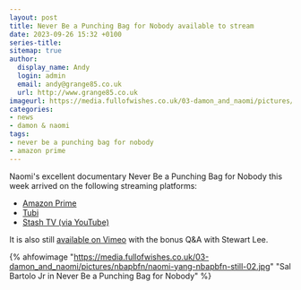```yaml
---
layout: post
title: Never Be a Punching Bag for Nobody available to stream
date: 2023-09-26 15:32 +0100
series-title:
sitemap: true
author:
  display_name: Andy
  login: admin
  email: andy@grange85.co.uk
  url: http://www.grange85.co.uk
imageurl: https://media.fullofwishes.co.uk/03-damon_and_naomi/pictures/nbapbfn/naomi-yang-nbapbfn-still-02.jpg
categories:
- news
- damon & naomi
tags:
- never be a punching bag for nobody
- amazon prime
---
```

Naomi's excellent documentary Never Be a Punching Bag for Nobody this week arrived on the following streaming platforms:

 - [Amazon Prime](https://www.amazon.com/Never-Be-Punching-Bag-Nobody/dp/B0B7BFC7BM)
 - [Tubi](https://tubitv.com/movies/100003270/never-be-a-punching-bag-for-nobody)
 - [Stash TV (via YouTube)](https://www.youtube.com/watch?v=vFvHep5vaCQ)

 It is also still [available on Vimeo](https://vimeo.com/ondemand/punchingbag) with the bonus Q&A with Stewart Lee.

 {% ahfowimage "https://media.fullofwishes.co.uk/03-damon_and_naomi/pictures/nbapbfn/naomi-yang-nbapbfn-still-02.jpg" "Sal Bartolo Jr in Never Be a Punching Bag for Nobody" %}
